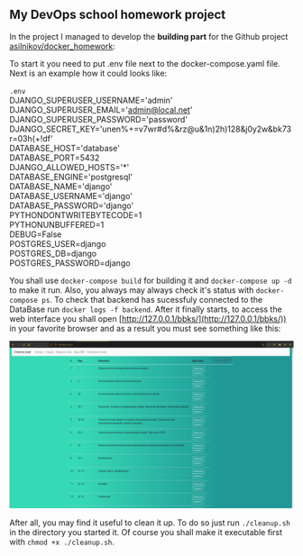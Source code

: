 
## My DevOps school homework project

In the project I managed to develop the **building part** for the Github project [asilnikov/docker_homework](https://github.com/asilnikov/docker_homework):

To start it you need to put .env file next to the docker-compose.yaml file.
Next is an example how it could looks like:

`.env`  
DJANGO_SUPERUSER_USERNAME='admin'  
DJANGO_SUPERUSER_EMAIL='admin@local.net'  
DJANGO_SUPERUSER_PASSWORD='password'  
DJANGO_SECRET_KEY='unen%+=v7wr#d%&rz@u&1n)2h)128&j0y2w&bk73r=03h(+!df'  
DATABASE_HOST='database'  
DATABASE_PORT=5432  
DJANGO_ALLOWED_HOSTS='*'  
DATABASE_ENGINE='postgresql'  
DATABASE_NAME='django'  
DATABASE_USERNAME='django'  
DATABASE_PASSWORD='django'  
PYTHONDONTWRITEBYTECODE=1  
PYTHONUNBUFFERED=1  
DEBUG=False  
POSTGRES_USER=django  
POSTGRES_DB=django  
POSTGRES_PASSWORD=django  

You shall use `docker-compose build` for building it and `docker-compose up -d` to make it run.
Also, you always may always check it's status with `docker-compose ps`. 
To check that backend has sucessfuly connected to the DataBase run `docker logs -f backend`.
After it finally starts, to access the web interface you shall open [http://127.0.0.1/bbks/](http://127.0.0.1/bbks/))
in your favorite browser and as a result you must see something like this:
 
![web page shall look like](https://github.com/AleksanderBaklanov/devops-school-docker/raw/main/homework2/Screenshot_2022-01-16_06-14-58.png)

After all,
you may find it useful to clean it up. 
To do so just run `./cleanup.sh` in the directory you started it. 
Of course you shall make it executable first with `chmod +x ./cleanup.sh`. 

